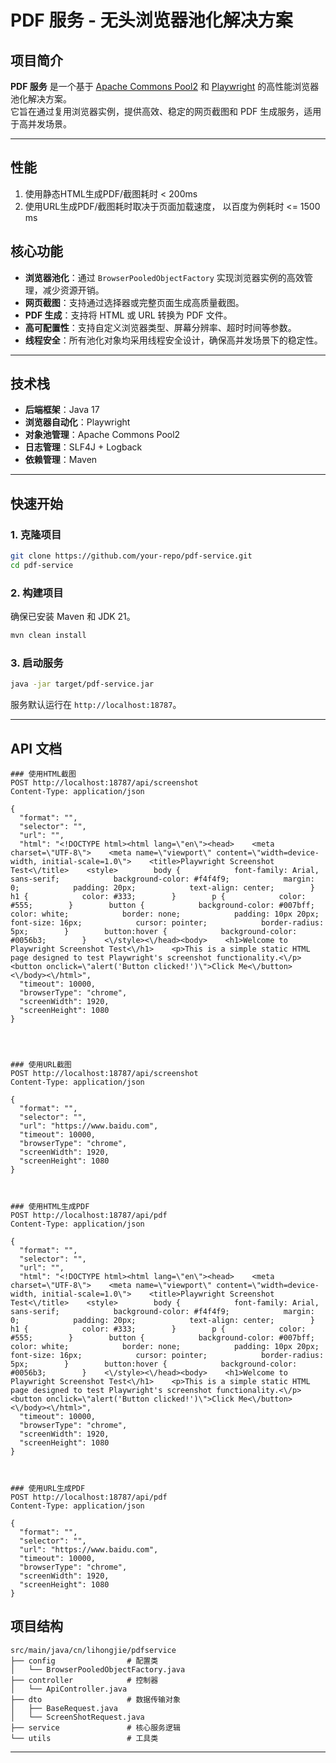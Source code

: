 
# PDF 服务 - 无头浏览器池化解决方案

## 项目简介

**PDF 服务** 是一个基于 [Apache Commons Pool2](https://commons.apache.org/proper/commons-pool/) 和 [Playwright](https://playwright.dev/) 的高性能浏览器池化解决方案。  
它旨在通过复用浏览器实例，提供高效、稳定的网页截图和 PDF 生成服务，适用于高并发场景。

---


## 性能
1. 使用静态HTML生成PDF/截图耗时 < 200ms
2. 使用URL生成PDF/截图耗时取决于页面加载速度， 以百度为例耗时 <= 1500 ms

## 核心功能

- **浏览器池化**：通过 `BrowserPooledObjectFactory` 实现浏览器实例的高效管理，减少资源开销。
- **网页截图**：支持通过选择器或完整页面生成高质量截图。
- **PDF 生成**：支持将 HTML 或 URL 转换为 PDF 文件。
- **高可配置性**：支持自定义浏览器类型、屏幕分辨率、超时时间等参数。
- **线程安全**：所有池化对象均采用线程安全设计，确保高并发场景下的稳定性。

---

## 技术栈

- **后端框架**：Java 17
- **浏览器自动化**：Playwright
- **对象池管理**：Apache Commons Pool2
- **日志管理**：SLF4J + Logback
- **依赖管理**：Maven

---

## 快速开始

### 1. 克隆项目

```bash
git clone https://github.com/your-repo/pdf-service.git
cd pdf-service
```

### 2. 构建项目

确保已安装 Maven 和 JDK 21。

```bash
mvn clean install
```

### 3. 启动服务

```bash
java -jar target/pdf-service.jar
```

服务默认运行在 `http://localhost:18787`。

---

## API 文档

```http request
### 使用HTML截图
POST http://localhost:18787/api/screenshot
Content-Type: application/json

{
  "format": "",
  "selector": "",
  "url": "",
  "html": "<!DOCTYPE html><html lang=\"en\"><head>    <meta charset=\"UTF-8\">    <meta name=\"viewport\" content=\"width=device-width, initial-scale=1.0\">    <title>Playwright Screenshot Test<\/title>    <style>        body {            font-family: Arial, sans-serif;            background-color: #f4f4f9;            margin: 0;            padding: 20px;            text-align: center;        }        h1 {            color: #333;        }        p {            color: #555;        }        button {            background-color: #007bff;            color: white;            border: none;            padding: 10px 20px;            font-size: 16px;            cursor: pointer;            border-radius: 5px;        }        button:hover {            background-color: #0056b3;        }    <\/style><\/head><body>    <h1>Welcome to Playwright Screenshot Test<\/h1>    <p>This is a simple static HTML page designed to test Playwright's screenshot functionality.<\/p>    <button onclick=\"alert('Button clicked!')\">Click Me<\/button><\/body><\/html>",
  "timeout": 10000,
  "browserType": "chrome",
  "screenWidth": 1920,
  "screenHeight": 1080
}




### 使用URL截图
POST http://localhost:18787/api/screenshot
Content-Type: application/json

{
  "format": "",
  "selector": "",
  "url": "https://www.baidu.com",
  "timeout": 10000,
  "browserType": "chrome",
  "screenWidth": 1920,
  "screenHeight": 1080
}



### 使用HTML生成PDF
POST http://localhost:18787/api/pdf
Content-Type: application/json

{
  "format": "",
  "selector": "",
  "url": "",
  "html": "<!DOCTYPE html><html lang=\"en\"><head>    <meta charset=\"UTF-8\">    <meta name=\"viewport\" content=\"width=device-width, initial-scale=1.0\">    <title>Playwright Screenshot Test<\/title>    <style>        body {            font-family: Arial, sans-serif;            background-color: #f4f4f9;            margin: 0;            padding: 20px;            text-align: center;        }        h1 {            color: #333;        }        p {            color: #555;        }        button {            background-color: #007bff;            color: white;            border: none;            padding: 10px 20px;            font-size: 16px;            cursor: pointer;            border-radius: 5px;        }        button:hover {            background-color: #0056b3;        }    <\/style><\/head><body>    <h1>Welcome to Playwright Screenshot Test<\/h1>    <p>This is a simple static HTML page designed to test Playwright's screenshot functionality.<\/p>    <button onclick=\"alert('Button clicked!')\">Click Me<\/button><\/body><\/html>",
  "timeout": 10000,
  "browserType": "chrome",
  "screenWidth": 1920,
  "screenHeight": 1080
}



### 使用URL生成PDF
POST http://localhost:18787/api/pdf
Content-Type: application/json

{
  "format": "",
  "selector": "",
  "url": "https://www.baidu.com",
  "timeout": 10000,
  "browserType": "chrome",
  "screenWidth": 1920,
  "screenHeight": 1080
}

```



## 项目结构

```
src/main/java/cn/lihongjie/pdfservice
├── config                # 配置类
│   └── BrowserPooledObjectFactory.java
├── controller            # 控制器
│   └── ApiController.java
├── dto                   # 数据传输对象
│   ├── BaseRequest.java
│   └── ScreenShotRequest.java
├── service               # 核心服务逻辑
└── utils                 # 工具类
```

---